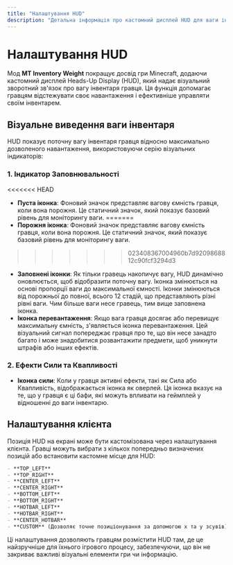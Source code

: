 ```yaml
---
title: "Налаштування HUD"
description: "Детальна інформація про кастомний дисплей HUD для ваги інвентаря, включаючи візуальні індикатори та налаштування."
---
```


# **Налаштування HUD**

Мод **MT Inventory Weight** покращує досвід гри Minecraft, додаючи кастомний дисплей Heads-Up Display (HUD), який надає візуальний зворотний зв'язок про вагу інвентаря гравця. Ця функція допомагає гравцям відстежувати своє навантаження і ефективніше управляти своїм інвентарем.

## **Візуальне виведення ваги інвентаря**

HUD показує поточну вагу інвентаря гравця відносно максимально дозволеного навантаження, використовуючи серію візуальних індикаторів:

### **1. Індикатор Заповнювальності**

<<<<<<< HEAD
- **Пуста іконка**: Фоновий значок представляє вагову ємність гравця, коли вона порожня. Це статичний значок, який показує базовий рівень для моніторингу ваги.
=======
- **Порожня іконка**: Фоновий значок представляє вагову ємність гравця, коли вона порожня. Це статичний значок, який показує базовий рівень для моніторингу ваги.
>>>>>>> 023408367004960b7d9209868812c90fcf3294d3
- **Заповнені іконки**: Як тільки гравець накопичує вагу, HUD динамічно оновлюється, щоб відобразити поточну вагу. Іконка змінюється на основі пропорції ваги до максимальної ємності. Іконки змінюються від порожньої до повної, всього 12 стадій, що представляють різні рівні ваги. Чим більше ваги несе гравець, тим вище заповнена іконка.
- **Іконка перевантаження**: Якщо вага гравця досягає або перевищує максимальну ємність, з'являється іконка перевантаження. Цей візуальний сигнал попереджає гравця про те, що він несе занадто багато і може знадобитися розвантажити предмети, щоб уникнути штрафів або інших ефектів.

### **2. Ефекти Сили та Квапливості**

- **Іконка сили**: Коли у гравця активні ефекти, такі як Сила або Квапливість, відображається іконка як оверлей. Ця іконка вказує на те, що у гравця є ці бафи, які можуть впливати на геймплей у відношенні до ваги інвентарю.

## **Налаштування клієнта**

Позиція HUD на екрані може бути кастомізована через налаштування клієнта. Гравці можуть вибрати з кількох попередньо визначених позицій або встановити кастомне місце для HUD:

```md
- **TOP_LEFT**
- **TOP_RIGHT**
- **CENTER_LEFT**
- **CENTER_RIGHT**
- **BOTTOM_LEFT**
- **BOTTOM_RIGHT**
- **HOTBAR_LEFT**
- **HOTBAR_RIGHT**
- **CENTER_HOTBAR**
- **CUSTOM** (Дозволяє точне позиціонування за допомогою x та y зсувів)
```

Ці налаштування дозволяють гравцям розмістити HUD там, де це найзручніше для їхнього ігрового процесу, забезпечуючи, що він не закриває важливі візуальні елементи гри чи інформацію.
